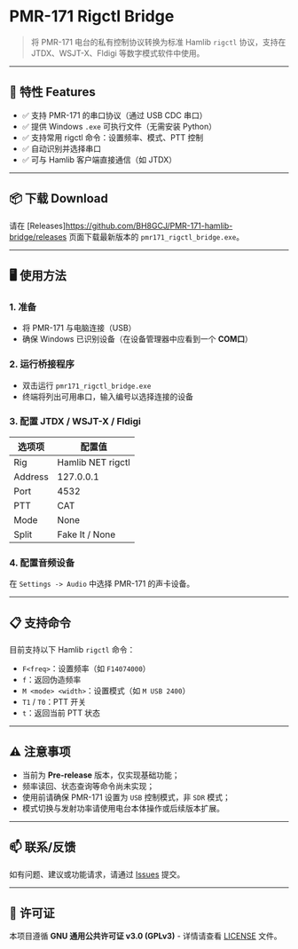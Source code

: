 # PMR-171 Rigctl Bridge

> 将 PMR-171 电台的私有控制协议转换为标准 Hamlib `rigctl` 协议，支持在 JTDX、WSJT-X、Fldigi 等数字模式软件中使用。

---

## 🔧 特性 Features

- ✅ 支持 PMR-171 的串口协议（通过 USB CDC 串口）
- ✅ 提供 Windows `.exe` 可执行文件（无需安装 Python）
- ✅ 支持常用 rigctl 命令：设置频率、模式、PTT 控制
- ✅ 自动识别并选择串口
- ✅ 可与 Hamlib 客户端直接通信（如 JTDX）

---

## 📦 下载 Download

请在 [Releases]https://github.com/BH8GCJ/PMR-171-hamlib-bridge/releases 页面下载最新版本的 `pmr171_rigctl_bridge.exe`。

---

## 🖥️ 使用方法

### 1. 准备

- 将 PMR-171 与电脑连接（USB）
- 确保 Windows 已识别设备（在设备管理器中应看到一个 **COM口**）

### 2. 运行桥接程序

- 双击运行 `pmr171_rigctl_bridge.exe`
- 终端将列出可用串口，输入编号以选择连接的设备

### 3. 配置 JTDX / WSJT-X / Fldigi

| 选项项     | 配置值                   |
|------------|--------------------------|
| Rig        | Hamlib NET rigctl        |
| Address    | 127.0.0.1                |
| Port       | 4532                     |
| PTT        | CAT                      |
| Mode       | None                     |
| Split      | Fake It / None           |

### 4. 配置音频设备

在 `Settings -> Audio` 中选择 PMR-171 的声卡设备。

---

## 📋 支持命令

目前支持以下 Hamlib `rigctl` 命令：

- `F<freq>`：设置频率（如 `F14074000`）
- `f`：返回伪造频率
- `M <mode> <width>`：设置模式（如 `M USB 2400`）
- `T1` / `T0`：PTT 开关
- `t`：返回当前 PTT 状态

---

## ⚠️ 注意事项

- 当前为 **Pre-release** 版本，仅实现基础功能；
- 频率读回、状态查询等命令尚未实现；
- 使用前请确保 PMR-171 设置为 `USB` 控制模式，非 `SDR` 模式；
- 模式切换与发射功率请使用电台本体操作或后续版本扩展。

---

## 📫 联系/反馈

如有问题、建议或功能请求，请通过 [Issues](https://github.com/BH8GCJ/PMR-171-hamlib-bridge/issues) 提交。

---

## 📜 许可证

本项目遵循 **GNU 通用公共许可证 v3.0 (GPLv3)** - 详情请查看 [LICENSE](LICENSE) 文件。
